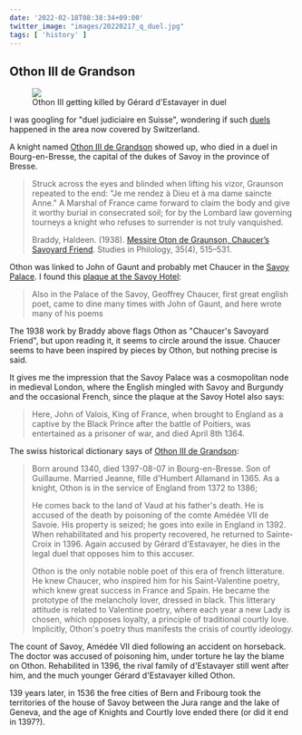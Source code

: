 ```yaml
---
date: '2022-02-18T08:38:34+09:00'
twitter_image: "images/20220217_q_duel.jpg"
tags: [ 'history' ]
---
```


## Othon III de Grandson

<figure class="right largest">
<a href="https://hls-dhs-dss.ch/fr/articles/016330/2019-07-11/"><img src="images/20220217_duel.jpg" loading="lazy" /></a>
<figcaption>
Othon III getting killed by Gérard d'Estavayer in duel
</figcaption>
</figure>

I was googling for "duel judiciaire en Suisse", wondering if such [duels](https://www.imdb.com/title/tt4244994/) happened in the area now covered by Switzerland.

A knight named [Othon III de Grandson](https://en.wikipedia.org/wiki/Oton_III_de_Grandson) showed up, who died in a duel in Bourg-en-Bresse, the capital of the dukes of Savoy in the province of Bresse.

> Struck across the eyes and blinded when lifting his vizor, Graunson repeated to the end: "Je me rendez à Dieu et à ma dame saincte Anne." A Marshal of France came forward to claim the body and give it worthy burial in consecrated soil; for by the Lombard law governing tourneys a knight who refuses to surrender is not truly vanquished.
>
> <span class="attribution">Braddy, Haldeen. (1938). <a href="http://www.jstor.org/stable/4172417">Messire Oton de Graunson, Chaucer’s Savoyard Friend</a>. Studies in Philology, 35(4), 515–531.</span>

Othon was linked to John of Gaunt and probably met Chaucer in the [Savoy Palace](https://en.wikipedia.org/wiki/Savoy_Palace). I found this [plaque at the Savoy Hotel](https://www.londonremembers.com/memorials/savoy-feathers/other):

> Also in the Palace of the Savoy, Geoffrey Chaucer, first great english poet, came to dine many times with John of Gaunt, and here wrote many of his poems

The 1938 work by Braddy above flags Othon as "Chaucer's Savoyard Friend", but upon reading it, it seems to circle around the issue. Chaucer seems to have been inspired by pieces by Othon, but nothing precise is said.

It gives me the impression that the Savoy Palace was a cosmopolitan node in medieval London, where the English mingled with Savoy and Burgundy and the occasional French, since the plaque at the Savoy Hotel also says:

> Here, John of Valois, King of France, when brought to England as a captive by the Black Prince after the battle of Poitiers, was entertained as a prisoner of war, and died April 8th 1364.

The swiss historical dictionary says of [Othon III de Grandson](https://hls-dhs-dss.ch/fr/articles/013119/2007-07-17/):

> Born around 1340, died 1397-08-07 in Bourg-en-Bresse. Son of Guillaume. Married Jeanne, fille d'Humbert Allamand in 1365. As a knight, Othon is in the service of England from 1372 to 1386;
>
> He comes back to the land of Vaud at his father's death. He is accused of the death by poisoning of the comte Amédée VII de Savoie. His property is seized; he goes into exile in England in 1392. When rehabilitated and his property recovered, he returned to Sainte-Croix in 1396. Again accused by Gérard d'Estavayer, he dies in the legal duel that opposes him to this accuser.
>
> Othon is the only notable noble poet of this era of french litterature. He knew Chaucer, who inspired him for his Saint-Valentine poetry, which knew great success in France and Spain. He became the prototype of the melancholy lover, dressed in black. This litterary attitude is related to Valentine poetry, where each year a new Lady is chosen, which opposes loyalty, a principle of traditional courtly love. Implicitly, Othon's poetry thus manifests the crisis of courtly ideology.

The count of Savoy, Amédée VII died following an accident on horseback. The doctor was accused of poisoning him, under torture he lay the blame on Othon. Rehabilited in 1396, the rival family of d'Estavayer still went after him, and the much younger Gérard d'Estavayer killed Othon.

139 years later, in 1536 the free cities of Bern and Fribourg took the territories of the house of Savoy between the Jura range and the lake of Geneva, and the age of Knights and Courtly love ended there (or did it end in 1397?).

